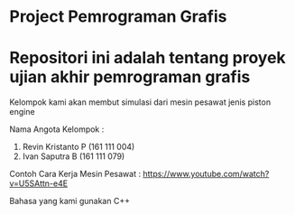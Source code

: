 # Project Pemrograman Grafis

# Repositori ini adalah tentang proyek ujian akhir pemrograman grafis #

Kelompok kami akan membut simulasi dari mesin pesawat jenis piston engine

Nama Angota Kelompok : 
1. Revin Kristanto P (161 111 004)
2. Ivan Saputra B  (161 111 079)
        

Contoh Cara Kerja Mesin Pesawat :  https://www.youtube.com/watch?v=U5SAttn-e4E

Bahasa yang kami gunakan C++
